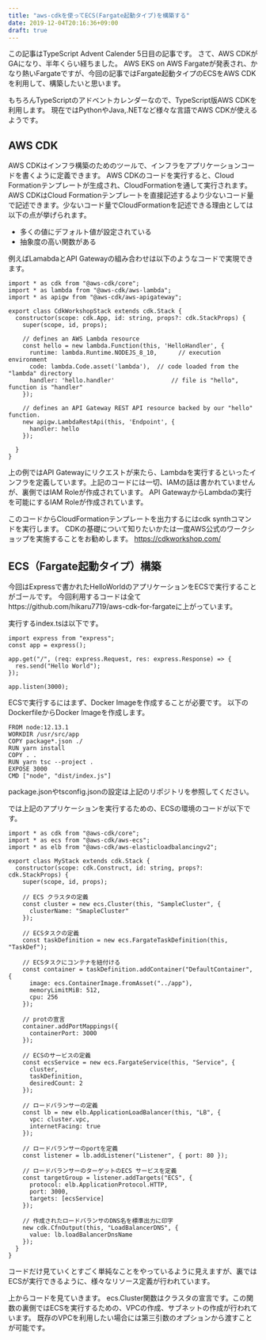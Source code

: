 ```yaml
---
title: "aws-cdkを使ってECS(Fargate起動タイプ)を構築する"
date: 2019-12-04T20:16:36+09:00
draft: true
---
```


この記事はTypeScript Advent Calender 5日目の記事です。
さて、AWS CDKがGAになり、半年くらい経ちました。
AWS EKS on AWS Fargateが発表され、かなり熱いFargateですが、今回の記事ではFargate起動タイプのECSをAWS CDKを利用して、構築したいと思います。

もちろんTypeScriptのアドベントカレンダーなので、TypeScript版AWS CDKを利用します。
現在ではPythonやJava,.NETなど様々な言語でAWS CDKが使えるようです。

## AWS CDK
AWS CDKはインフラ構築のためのツールで、インフラをアプリケーションコードを書くように定義できます。
AWS CDKのコードを実行すると、Cloud Formationテンプレートが生成され、CloudFormationを通して実行されます。
AWS CDKはCloud Formationテンプレートを直接記述するより少ないコード量で記述できます。少ないコード量でCloudFormationを記述できる理由としては以下の点が挙げられます。

- 多くの値にデフォルト値が設定されている
- 抽象度の高い関数がある

例えばLamabdaとAPI Gatewayの組み合わせは以下のようなコードで実現できます。

```
import * as cdk from "@aws-cdk/core";
import * as lambda from "@aws-cdk/aws-lambda";
import * as apigw from "@aws-cdk/aws-apigateway";

export class CdkWorkshopStack extends cdk.Stack {
  constructor(scope: cdk.App, id: string, props?: cdk.StackProps) {
    super(scope, id, props);

    // defines an AWS Lambda resource
    const hello = new lambda.Function(this, 'HelloHandler', {
      runtime: lambda.Runtime.NODEJS_8_10,      // execution environment
      code: lambda.Code.asset('lambda'),  // code loaded from the "lambda" directory
      handler: 'hello.handler'                // file is "hello", function is "handler"
    });

    // defines an API Gateway REST API resource backed by our "hello" function.
    new apigw.LambdaRestApi(this, 'Endpoint', {
      handler: hello
    });

  }
}
```

上の例ではAPI Gatewayにリクエストが来たら、Lambdaを実行するといったインフラを定義しています。上記のコードには一切、IAMの話は書かれていませんが、裏側ではIAM Roleが作成されています。
API GatewayからLambdaの実行を可能にするIAM Roleが作成されています。

このコードからCloudFormationテンプレートを出力するにはcdk synthコマンドを実行します。
CDKの基礎について知りたいかたは一度AWS公式のワークショップを実施することをお勧めします。
https://cdkworkshop.com/

## ECS（Fargate起動タイプ）構築
今回はExpressで書かれたHelloWorldのアプリケーションをECSで実行することがゴールです。
今回利用するコードは全てhttps://github.com/hikaru7719/aws-cdk-for-fargateに上がっています。

実行するindex.tsは以下です。

```
import express from "express";
const app = express();

app.get("/", (req: express.Request, res: express.Response) => {
  res.send("Hello World");
});

app.listen(3000);
```

ECSで実行するにはまず、Docker Imageを作成することが必要です。
以下のDockerfileからDocker Imageを作成します。

```
FROM node:12.13.1
WORKDIR /usr/src/app
COPY package*.json ./
RUN yarn install
COPY . .
RUN yarn tsc --project .
EXPOSE 3000
CMD ["node", "dist/index.js"]
```

package.jsonやtsconfig.jsonの設定は上記のリポジトリを参照してください。


では上記のアプリケーションを実行するための、ECSの環境のコードが以下です。

```
import * as cdk from "@aws-cdk/core";
import * as ecs from "@aws-cdk/aws-ecs";
import * as elb from "@aws-cdk/aws-elasticloadbalancingv2";

export class MyStack extends cdk.Stack {
  constructor(scope: cdk.Construct, id: string, props?: cdk.StackProps) {
    super(scope, id, props);

    // ECS クラスタの定義
    const cluster = new ecs.Cluster(this, "SampleCluster", {
      clusterName: "SmapleCluster"
    });

    // ECSタスクの定義
    const taskDefinition = new ecs.FargateTaskDefinition(this, "TaskDef");

    // ECSタスクにコンテナを紐付ける
    const container = taskDefinition.addContainer("DefaultContainer", {
      image: ecs.ContainerImage.fromAsset("../app"),
      memoryLimitMiB: 512,
      cpu: 256
    });

    // protの宣言
    container.addPortMappings({
      containerPort: 3000
    });

    // ECSのサービスの定義
    const ecsService = new ecs.FargateService(this, "Service", {
      cluster,
      taskDefinition,
      desiredCount: 2
    });

    // ロードバランサーの定義
    const lb = new elb.ApplicationLoadBalancer(this, "LB", {
      vpc: cluster.vpc,
      internetFacing: true
    });

    // ロードバランサーのportを定義
    const listener = lb.addListener("Listener", { port: 80 });

    // ロードバランサーのターゲットのECS サービスを定義
    const targetGroup = listener.addTargets("ECS", {
      protocol: elb.ApplicationProtocol.HTTP,
      port: 3000,
      targets: [ecsService]
    });

    // 作成されたロードバランサのDNS名を標準出力に印字
    new cdk.CfnOutput(this, "LoadBalancerDNS", {
      value: lb.loadBalancerDnsName
    });
  }
}

```

コードだけ見ていくとすごく単純なことをやっているように見えますが、裏ではECSが実行できるように、様々なリソース定義が行われています。

上からコードを見ていきます。
ecs.Cluster関数はクラスタの宣言です。この関数の裏側ではECSを実行するための、VPCの作成、サブネットの作成が行われています。
既存のVPCを利用したい場合には第三引数のオプションから渡すことが可能です。
